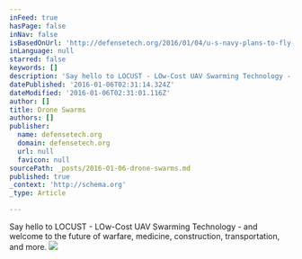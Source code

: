 ```yaml
---
inFeed: true
hasPage: false
inNav: false
isBasedOnUrl: 'http://defensetech.org/2016/01/04/u-s-navy-plans-to-fly-first-drone-swarm-this-summer/'
inLanguage: null
starred: false
keywords: []
description: 'Say hello to LOCUST - LOw-Cost UAV Swarming Technology - and welcome to the future of warfare, medicine, construction, and more.'
datePublished: '2016-01-06T02:31:14.324Z'
dateModified: '2016-01-06T02:31:01.116Z'
author: []
title: Drone Swarms
authors: []
publisher:
  name: defensetech.org
  domain: defensetech.org
  url: null
  favicon: null
sourcePath: _posts/2016-01-06-drone-swarms.md
published: true
_context: 'http://schema.org'
_type: Article

---
```

Say hello to LOCUST - LOw-Cost UAV Swarming Technology - and welcome to the future of warfare, medicine, construction, transportation, and more. ![](http://defensetech.org/wp-content/uploads/2016/01/LOCUST-drone-swarm-600x400.png)